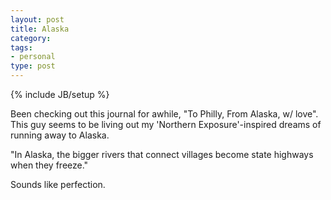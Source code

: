 ```yaml
---
layout: post
title: Alaska
category: 
tags: 
- personal
type: post
---
```

{% include JB/setup %}

Been checking out this journal for awhile, "To Philly, From Alaska, w/ love". This guy seems to be living out my 'Northern Exposure'-inspired dreams of running away to Alaska.

"In Alaska, the bigger rivers that connect villages become state highways when they freeze."

Sounds like perfection.

